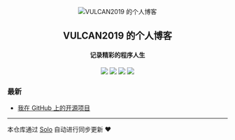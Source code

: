 <p align="center"><img alt="VULCAN2019 的个人博客" src="https://static.b3log.org/images/brand/solo-32.png"></p><h2 align="center">
VULCAN2019 的个人博客
</h2>

<h4 align="center">记录精彩的程序人生</h4>
<p align="center"><a title="VULCAN2019 的个人博客" target="_blank" href="https://github.com/VULCAN2019/solo-blog"><img src="https://img.shields.io/github/last-commit/VULCAN2019/solo-blog.svg?style=flat-square&color=FF9900"></a>
<a title="GitHub repo size in bytes" target="_blank" href="https://github.com/VULCAN2019/solo-blog"><img src="https://img.shields.io/github/repo-size/VULCAN2019/solo-blog.svg?style=flat-square"></a>
<a title="Solo Version" target="_blank" href="https://github.com/88250/solo/releases"><img src="https://img.shields.io/badge/solo-3.6.7-f1e05a.svg?style=flat-square&color=blueviolet"></a>
<a title="Hits" target="_blank" href="https://github.com/88250/hits"><img src="https://hits.b3log.org/VULCAN2019/solo-blog.svg"></a></p>

### 最新

* [我在 GitHub 上的开源项目](http://juneblog.online/my-github-repos)



---

本仓库通过 [Solo](https://github.com/88250/solo) 自动进行同步更新 ❤️ 